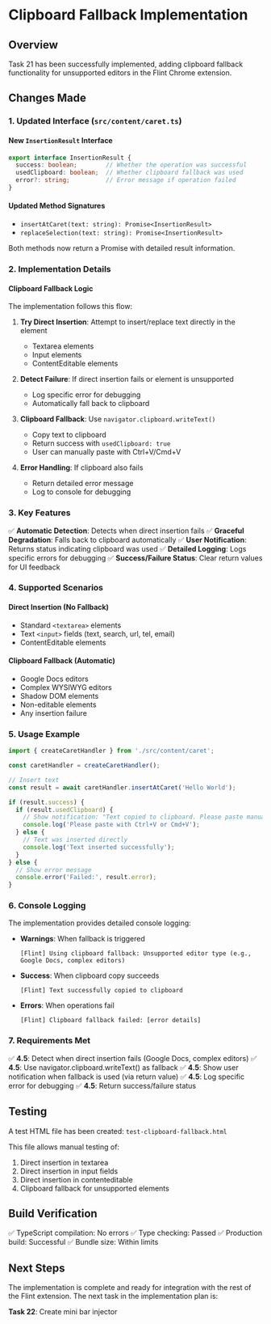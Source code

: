 # Clipboard Fallback Implementation

## Overview
Task 21 has been successfully implemented, adding clipboard fallback functionality for unsupported editors in the Flint Chrome extension.

## Changes Made

### 1. Updated Interface (`src/content/caret.ts`)

#### New `InsertionResult` Interface
```typescript
export interface InsertionResult {
  success: boolean;        // Whether the operation was successful
  usedClipboard: boolean;  // Whether clipboard fallback was used
  error?: string;          // Error message if operation failed
}
```

#### Updated Method Signatures
- `insertAtCaret(text: string): Promise<InsertionResult>`
- `replaceSelection(text: string): Promise<InsertionResult>`

Both methods now return a Promise with detailed result information.

### 2. Implementation Details

#### Clipboard Fallback Logic
The implementation follows this flow:

1. **Try Direct Insertion**: Attempt to insert/replace text directly in the element
   - Textarea elements
   - Input elements
   - ContentEditable elements

2. **Detect Failure**: If direct insertion fails or element is unsupported
   - Log specific error for debugging
   - Automatically fall back to clipboard

3. **Clipboard Fallback**: Use `navigator.clipboard.writeText()`
   - Copy text to clipboard
   - Return success with `usedClipboard: true`
   - User can manually paste with Ctrl+V/Cmd+V

4. **Error Handling**: If clipboard also fails
   - Return detailed error message
   - Log to console for debugging

### 3. Key Features

✅ **Automatic Detection**: Detects when direct insertion fails
✅ **Graceful Degradation**: Falls back to clipboard automatically
✅ **User Notification**: Returns status indicating clipboard was used
✅ **Detailed Logging**: Logs specific errors for debugging
✅ **Success/Failure Status**: Clear return values for UI feedback

### 4. Supported Scenarios

#### Direct Insertion (No Fallback)
- Standard `<textarea>` elements
- Text `<input>` fields (text, search, url, tel, email)
- ContentEditable elements

#### Clipboard Fallback (Automatic)
- Google Docs editors
- Complex WYSIWYG editors
- Shadow DOM elements
- Non-editable elements
- Any insertion failure

### 5. Usage Example

```typescript
import { createCaretHandler } from './src/content/caret';

const caretHandler = createCaretHandler();

// Insert text
const result = await caretHandler.insertAtCaret('Hello World');

if (result.success) {
  if (result.usedClipboard) {
    // Show notification: "Text copied to clipboard. Please paste manually."
    console.log('Please paste with Ctrl+V or Cmd+V');
  } else {
    // Text was inserted directly
    console.log('Text inserted successfully');
  }
} else {
  // Show error message
  console.error('Failed:', result.error);
}
```

### 6. Console Logging

The implementation provides detailed console logging:

- **Warnings**: When fallback is triggered
  ```
  [Flint] Using clipboard fallback: Unsupported editor type (e.g., Google Docs, complex editors)
  ```

- **Success**: When clipboard copy succeeds
  ```
  [Flint] Text successfully copied to clipboard
  ```

- **Errors**: When operations fail
  ```
  [Flint] Clipboard fallback failed: [error details]
  ```

### 7. Requirements Met

✅ **4.5**: Detect when direct insertion fails (Google Docs, complex editors)
✅ **4.5**: Use navigator.clipboard.writeText() as fallback
✅ **4.5**: Show user notification when fallback is used (via return value)
✅ **4.5**: Log specific error for debugging
✅ **4.5**: Return success/failure status

## Testing

A test HTML file has been created: `test-clipboard-fallback.html`

This file allows manual testing of:
1. Direct insertion in textarea
2. Direct insertion in input fields
3. Direct insertion in contenteditable
4. Clipboard fallback for unsupported elements

## Build Verification

✅ TypeScript compilation: No errors
✅ Type checking: Passed
✅ Production build: Successful
✅ Bundle size: Within limits

## Next Steps

The implementation is complete and ready for integration with the rest of the Flint extension. The next task in the implementation plan is:

**Task 22**: Create mini bar injector
